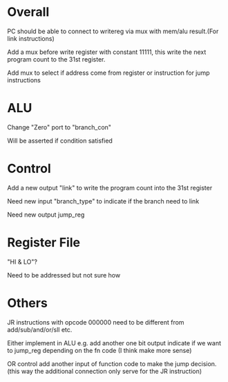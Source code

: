 Overall
=======

PC should be able to connect to writereg via mux with mem/alu result.(For link instructions)

Add a mux before write register with constant 11111, this write the next program count to the 31st register.

Add mux to select if address come from register or instruction for jump instructions

ALU
===

Change "Zero" port to "branch_con"

Will be asserted if condition satisfied

Control
=======

Add a new output "link" to write the program count into the 31st register

Need new input "branch_type" to indicate if the branch need to link

Need new output jump_reg

Register File
=============

"HI & LO"?

Need to be addressed but not sure how

Others
======

JR instructions with opcode 000000 need to be different from add/sub/and/or/sll etc.

Either implement in ALU e.g. add another one bit output indicate if we want to jump_reg depending on the fn code (I think make more sense)

OR control add another input of function code to make the jump decision. (this way the additional connection only serve for the JR instruction)
